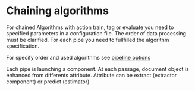 # Chaining algorithms
For chained Algorithms with action train, tag or evaluate you need to specified parameters in a configuration file. The order of data processing must be clarified. For each pipe you need to fullfilled the algorithm specification.  


For specify order and used algorithms see [pipeline options](../configuration/options.html#pipeline)


Each pipe is launching a component. At each passage, document object is enhanced from differents attribute. Attribute can be extract (extractor component) or predict (estimator)


